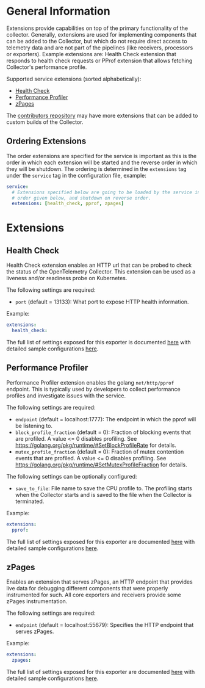 # General Information

Extensions provide capabilities on top of the primary functionality of the
collector. Generally, extensions are used for implementing components that can
be added to the Collector, but which do not require direct access to telemetry
data and are not part of the pipelines (like receivers, processors or
exporters). Example extensions are: Health Check extension that responds to
health check requests or PProf extension that allows fetching Collector's
performance profile.

Supported service extensions (sorted alphabetically):

- [Health Check](healthcheckextension/README.md)
- [Performance Profiler](pprofextension/README.md)
- [zPages](zpagesextension/README.md)

The [contributors
repository](https://github.com/open-telemetry/opentelemetry-collector-contrib)
may have more extensions that can be added to custom builds of the Collector.

## Ordering Extensions

The order extensions are specified for the service is important as this is the
order in which each extension will be started and the reverse order in which they
will be shutdown. The ordering is determined in the `extensions` tag under the
`service` tag in the configuration file, example:

```yaml
service:
  # Extensions specified below are going to be loaded by the service in the
  # order given below, and shutdown on reverse order.
  extensions: [health_check, pprof, zpages]
```

# Extensions

## <a name="health_check"></a>Health Check
Health Check extension enables an HTTP url that can be probed to check the
status of the OpenTelemetry Collector. This extension can be used as a
liveness and/or readiness probe on Kubernetes.

The following settings are required:

- `port` (default = 13133): What port to expose HTTP health information.

Example:

```yaml
extensions:
  health_check:
```

The full list of settings exposed for this exporter is documented [here](healthcheckextension/config.go)
with detailed sample configurations [here](healthcheckextension/testdata/config.yaml).

## <a name="pprof"></a>Performance Profiler

Performance Profiler extension enables the golang `net/http/pprof` endpoint.
This is typically used by developers to collect performance profiles and
investigate issues with the service.

The following settings are required:

- `endpoint` (default = localhost:1777): The endpoint in which the pprof will
be listening to.
- `block_profile_fraction` (default = 0): Fraction of blocking events that
are profiled. A value <= 0 disables profiling. See
https://golang.org/pkg/runtime/#SetBlockProfileRate for details.
- `mutex_profile_fraction` (default = 0): Fraction of mutex contention
events that are profiled. A value <= 0 disables profiling. See
https://golang.org/pkg/runtime/#SetMutexProfileFraction for details.

The following settings can be optionally configured:

- `save_to_file`: File name to save the CPU profile to. The profiling starts when the
Collector starts and is saved to the file when the Collector is terminated.

Example:

```yaml
extensions:
  pprof:
```

The full list of settings exposed for this exporter are documented [here](pprofextension/config.go)
with detailed sample configurations [here](pprofextension/testdata/config.yaml).

## <a name="zpages"></a>zPages

Enables an extension that serves zPages, an HTTP endpoint that provides live
data for debugging different components that were properly instrumented for such.
All core exporters and receivers provide some zPages instrumentation.

The following settings are required:

- `endpoint` (default = localhost:55679): Specifies the HTTP endpoint that serves
zPages.

Example:

```yaml
extensions:
  zpages:
```

The full list of settings exposed for this exporter are documented [here](zpagesextension/config.go)
with detailed sample configurations [here](zpagesextension/testdata/config.yaml).
